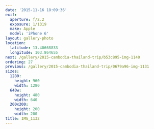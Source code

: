 ```yaml
---
date: '2015-11-16 18:09:36'
exif:
  aperture: f/2.2
  exposure: 1/1319
  make: Apple
  model: 'iPhone 6'
layout: gallery-photo
location:
  latitude: 13.40668833
  longitude: 103.864655
next: /gallery/2015-cambodia-thailand-trip/b53c895-img-1140
ordering: 27
previous: /gallery/2015-cambodia-thailand-trip/0679a96-img-1131
sizes:
  1280:
    height: 960
    width: 1280
  640w:
    height: 480
    width: 640
  200x200:
    height: 200
    width: 200
title: IMG_1132
---
```

